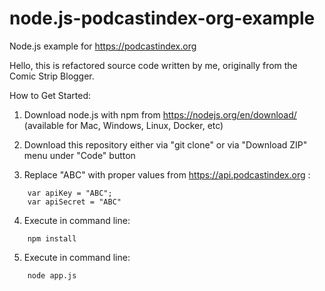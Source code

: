 # node.js-podcastindex-org-example
 
Node.js example for https://podcastindex.org

Hello, this is refactored source code written by me, originally from the Comic Strip Blogger.

How to Get Started:

1) Download node.js with npm from https://nodejs.org/en/download/
(available for Mac, Windows, Linux, Docker, etc)

2) Download this repository either via "git clone" or via "Download ZIP" menu under "Code" button

3) Replace "ABC" with proper values from https://api.podcastindex.org :
```
    var apiKey = "ABC";
    var apiSecret = "ABC"
```
4) Execute in command line:
```
    npm install
```
5) Execute in command line:
```
    node app.js
```

